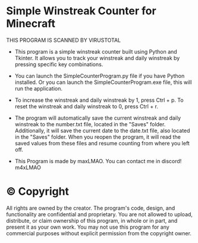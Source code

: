 # Simple Winstreak Counter for Minecraft
THIS PROGRAM IS SCANNED BY VIRUSTOTAL

- This program is a simple winstreak counter built using Python and Tkinter. It allows you to track your winstreak and daily winstreak by pressing specific key combinations.

- You can launch the SimpleCounterProgram.py file if you have Python installed.
Or you can launch the SimpleCounterProgram.exe file, this will run the application. 

- To increase the winstreak and daily winstreak by 1, press Ctrl + p.
To reset the winstreak and daily winstreak to 0, press Ctrl + r.

- The program will automatically save the current winstreak and daily winstreak to the number.txt file, located in the "Saves" folder. 
Additionally, it will save the current date to the date.txt file, also located in the "Saves" folder. 
When you reopen the program, it will read the saved values from these files and resume counting from where you left off.

- This Program is made by maxLMAO. 
You can contact me in discord! m4xLMAO

#  ©️ Copyright
All rights are owned by the creator. 
The program's code, design, and functionality are confidential and proprietary.
You are not allowed to upload, distribute, or claim ownership of this program, in whole or in part, and present it as your own work. 
You may not use this program for any commercial purposes without explicit permission from the copyright owner.
